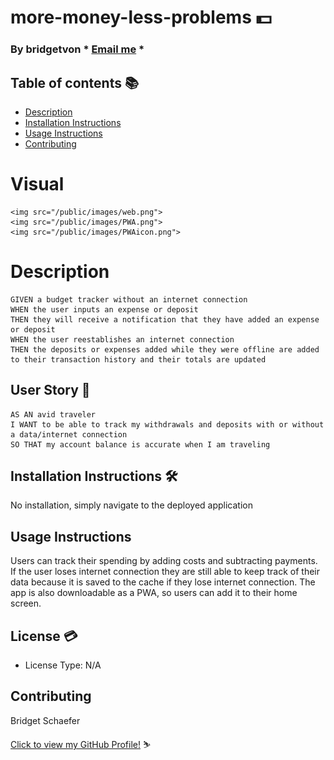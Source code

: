 # more-money-less-problems :dollar:

  ### By bridgetvon * [Email me](bridget.schaefer31@gmail.com) * 

  ## Table of contents 📚
  * [Description](#Description)
  * [Installation Instructions](#installation-Instructions)
  * [Usage Instructions](#Usage-Instructions)
  * [Contributing](#Contributing)

  # Visual 
    <img src="/public/images/web.png">
    <img src="/public/images/PWA.png">
    <img src="/public/images/PWAicon.png">
 
  # Description
 ```
 GIVEN a budget tracker without an internet connection
 WHEN the user inputs an expense or deposit
 THEN they will receive a notification that they have added an expense or deposit
 WHEN the user reestablishes an internet connection
 THEN the deposits or expenses added while they were offline are added to their transaction history and their totals are updated
 ```

  ## User Story :book:
  ```
 AS AN avid traveler
 I WANT to be able to track my withdrawals and deposits with or without a data/internet connection
 SO THAT my account balance is accurate when I am traveling 
  ```

  ## Installation Instructions :hammer_and_wrench:
  No installation, simply navigate to the deployed application

  ## Usage Instructions
  Users can track their spending by adding costs and subtracting payments. If the user loses internet connection they are still able to keep track of their data because it is saved to the cache if they lose internet connection. The app is also downloadable as a PWA, so users can add it to their home screen. 


  ## License :credit_card:
  * License Type: N/A


 ## Contributing 
 Bridget Schaefer 
    
 [Click to view my GitHub Profile!](https://github.com/bridgetvon) :skier: